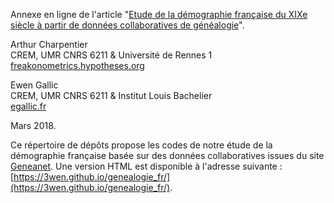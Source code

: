 Annexe en ligne de l'article "[Etude de la démographie française du XIXe siècle à partir de données collaboratives de généalogie](https://hal.archives-ouvertes.fr/hal-01724269/)".

Arthur Charpentier  
CREM, UMR CNRS 6211 & Université de Rennes 1  
[freakonometrics.hypotheses.org](http://freakonometrics.hypotheses.org/)

Ewen Gallic  
CREM, UMR CNRS 6211 & Institut Louis Bachelier  
[egallic.fr](http://egallic.fr/en/a_propos/) 

Mars 2018.

Ce répertoire de dépôts propose les codes de notre étude de la démographie française basée sur des données collaboratives issues du site [Geneanet](https://www.geneanet.org/).
Une version HTML est disponible à l'adresse suivante : [https://3wen.github.io/genealogie_fr/](https://3wen.github.io/genealogie_fr/).


